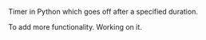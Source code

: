 Timer in Python which goes off after a specified duration.  

To add more functionality. Working on it.

